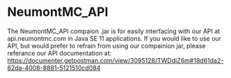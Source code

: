 # NeumontMC_API
The NeumontMC_API compaion .jar is for easily interfacing with our API at api.neumontmc.com in Java SE 11 applications.
If you would like to use our API, but would prefer to refrain from using our compainion jar, please referance our API documentation at: https://documenter.getpostman.com/view/3095128/TWDdiZ6m#18d61da2-62da-4008-8881-5121510cd084
